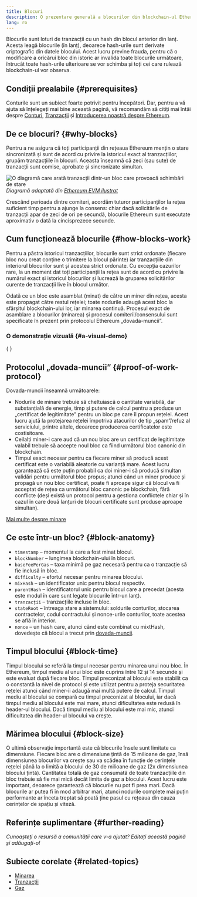 ```yaml
---
title: Blocuri
description: O prezentare generală a blocurilor din blockchain-ul Ethereum – structura lor de date, motivul pentru care sunt necesare și modul în care sunt realizate.
lang: ro
---
```


Blocurile sunt loturi de tranzacții cu un hash din blocul anterior din lanț. Acesta leagă blocurile (în lanț), deoarece hash-urile sunt derivate criptografic din datele blocului. Acest lucru previne frauda, pentru că o modificare a oricărui bloc din istoric ar invalida toate blocurile următoare, întrucât toate hash-urile ulterioare se vor schimba și toți cei care rulează blockchain-ul vor observa.

## Condiții prealabile {#prerequisites}

Conturile sunt un subiect foarte potrivit pentru începători. Dar, pentru a vă ajuta să înțelegeți mai bine această pagină, vă recomandăm să citiți mai întâi despre [Conturi](/developers/docs/accounts/), [Tranzacții](/developers/docs/transactions/) și [Introducerea noastră despre Ethereum](/developers/docs/intro-to-ethereum/).

## De ce blocuri? {#why-blocks}

Pentru a ne asigura că toți participanții din rețeaua Ethereum mențin o stare sincronizată și sunt de acord cu privire la istoricul exact al tranzacțiilor, grupăm tranzacțiile în blocuri. Aceasta înseamnă că zeci (sau sute) de tranzacții sunt comise, aprobate și sincronizate simultan.

![O diagramă care arată tranzacții dintr-un bloc care provoacă schimbări de stare](./tx-block.png) _Diagramă adaptată din [Ethereum EVM ilustrat](https://takenobu-hs.github.io/downloads/ethereum_evm_illustrated.pdf)_

Crescând perioada dintre comiteri, acordăm tuturor participanților la rețea suficient timp pentru a ajunge la consens: chiar dacă solicitările de tranzacții apar de zeci de ori pe secundă, blocurile Ethereum sunt executate aproximativ o dată la cincisprezece secunde.

## Cum funcționează blocurile {#how-blocks-work}

Pentru a păstra istoricul tranzacțiilor, blocurile sunt strict ordonate (fiecare bloc nou creat conține o trimitere la blocul părinte) iar tranzacțiile din interiorul blocurilor sunt și acestea strict ordonate. Cu excepția cazurilor rare, la un moment dat toți participanții la rețea sunt de acord cu privire la numărul exact și istoricul blocurilor și lucrează la gruparea solicitărilor curente de tranzacții live în blocul următor.

Odată ce un bloc este asamblat (minat) de către un miner din rețea, acesta este propagat către restul rețelei; toate nodurile adaugă acest bloc la sfârșitul blockchain-ului lor, iar minarea continuă. Procesul exact de asamblare a blocurilor (minarea) și procesul comiterii/consensului sunt specificate în prezent prin protocolul Ethereum „dovada-muncii”.

### O demonstrație vizuală {#a-visual-demo}

{
<YouTube id="_160oMzblY8" />
}

## Protocolul „dovada-muncii” {#proof-of-work-protocol}

Dovada-muncii înseamnă următoarele:

- Nodurile de minare trebuie să cheltuiască o cantitate variabilă, dar substanțială de energie, timp și putere de calcul pentru a produce un „certificat de legitimitate” pentru un bloc pe care îl propun rețelei. Acest lucru ajută la protejarea rețelei împotriva atacurilor de tip „spam”/refuz al serviciului, printre altele, deoarece producerea certificatelor este costisitoare.
- Ceilalți miner-i care aud că un nou bloc are un certificat de legitimitate valabil trebuie să accepte noul bloc ca fiind următorul bloc canonic din blockchain.
- Timpul exact necesar pentru ca fiecare miner să producă acest certificat este o variabilă aleatorie cu varianță mare. Acest lucru garantează că este puțin probabil ca doi miner-i să producă simultan validări pentru următorul bloc propus; atunci când un miner produce și propagă un nou bloc certificat, poate fi aproape sigur că blocul va fi acceptat de rețea ca următorul bloc canonic pe blockchain, fără conflicte (deși există un protocol pentru a gestiona conflictele chiar și în cazul în care două lanțuri de blocuri certificate sunt produse aproape simultan).

[Mai multe despre minare](/developers/docs/consensus-mechanisms/pow/mining/)

## Ce este într-un bloc? {#block-anatomy}

- `timestamp` – momentul la care a fost minat blocul.
- `blockNumber` – lungimea blockchain-ului în blocuri.
- `baseFeePerGas` – taxa minimă pe gaz necesară pentru ca o tranzacție să fie inclusă în bloc.
- `difficulty` – efortul necesar pentru minarea blocului.
- `mixHash` – un identificator unic pentru blocul respectiv.
- `parentHash` – identificatorul unic pentru blocul care a precedat (acesta este modul în care sunt legate blocurile într-un lanț).
- `tranzacții` – tranzacțiile incluse în bloc.
- `stateRoot` – întreaga stare a sistemului: soldurile conturilor, stocarea contractelor, codul contractului și nonce-urile conturilor, toate acestea se află în interior.
- `nonce` – un hash care, atunci când este combinat cu mixtHash, dovedește că blocul a trecut prin [dovada-muncii](/developers/docs/consensus-mechanisms/pow/).

## Timpul blocului {#block-time}

Timpul blocului se referă la timpul necesar pentru minarea unui nou bloc. În Ethereum, timpul mediu al unui bloc este cuprins între 12 și 14 secunde și este evaluat după fiecare bloc. Timpul preconizat al blocului este stabilit ca o constantă la nivel de protocol și este utilizat pentru a proteja securitatea rețelei atunci când miner-ii adaugă mai multă putere de calcul. Timpul mediu al blocului se compară cu timpul preconizat al blocului, iar dacă timpul mediu al blocului este mai mare, atunci dificultatea este redusă în header-ul blocului. Dacă timpul mediu al blocului este mai mic, atunci dificultatea din header-ul blocului va crește.

## Mărimea blocului {#block-size}

O ultimă observație importantă este că blocurile însele sunt limitate ca dimensiune. Fiecare bloc are o dimensiune țintă de 15 milioane de gaz, însă dimensiunea blocurilor va crește sau va scădea în funcție de cerințele rețelei până la o limită a blocului de 30 de milioane de gaz (2x dimensiunea blocului țintă). Cantitatea totală de gaz consumată de toate tranzacțiile din bloc trebuie să fie mai mică decât limita de gaz a blocului. Acest lucru este important, deoarece garantează că blocurile nu pot fi prea mari. Dacă blocurile ar putea fi în mod arbitrar mari, atunci nodurile complete mai puțin performante ar înceta treptat să poată ține pasul cu rețeaua din cauza cerințelor de spațiu și viteză.

## Referințe suplimentare {#further-reading}

_Cunoașteți o resursă a comunității care v-a ajutat? Editați această pagină și adăugați-o!_

## Subiecte corelate {#related-topics}

- [Minarea](/developers/docs/consensus-mechanisms/pow/mining/)
- [Tranzacții](/developers/docs/transactions/)
- [Gaz](/developers/docs/gas/)
